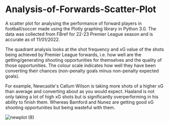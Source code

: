 # Analysis-of-Forwards-Scatter-Plot
A scatter plot for analysing the performance of forward players in football/soccer made using the Plotly graphing library in Python 3.0. The data was collected from FBref for 22-23 Premier League season and is accurate as of 11/01/2022. 

The quadrant analysis looks at the shot frequency and xG value of the shots being achieved by Premier League forwards, i.e. how well are the getting/generating shooting opportunities for themselves and the quality of those opportunities. The colour scale indicates how well they have been converting their chances (non-penalty goals minus non-penalty expected goals). 



For example, Newcastle's Callum Wilson is taking more shots of a higher xG than average and converting about as you would expect. Haaland is not only taking a lot of high xG shots but is significantly overperforming in his ability to finish them. Whereas Bamford and Nunez are getting good xG shooting opportunities but being wasteful with them. 

![newplot (8)](https://user-images.githubusercontent.com/122451735/211809764-64e87c92-3dcb-4c7a-8a8f-e7837f9db23e.png)
